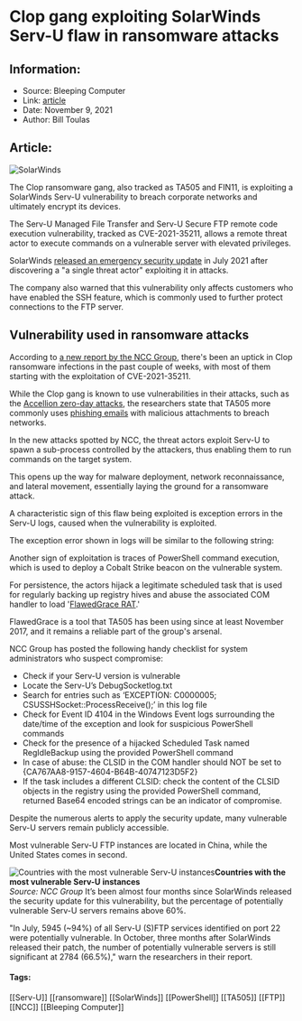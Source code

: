 # Clop gang exploiting SolarWinds Serv-U flaw in ransomware attacks
### 

## Information:
+ Source: Bleeping Computer
+ Link: [article](https://www.bleepingcomputer.com/news/security/clop-gang-exploiting-solarwinds-serv-u-flaw-in-ransomware-attacks/)
+ Date: November 9, 2021
+ Author: Bill Toulas


## Article:
![SolarWinds](https://www.bleepstatic.com/content/hl-images/2021/01/12/Solarwinds-flare.jpg)


The Clop ransomware gang, also tracked as TA505 and FIN11, is exploiting a SolarWinds Serv-U vulnerability to breach corporate networks and ultimately encrypt its devices.


The Serv-U Managed File Transfer and Serv-U Secure FTP remote code execution vulnerability, tracked as CVE-2021-35211, allows a remote threat actor to execute commands on a vulnerable server with elevated privileges.


SolarWinds [released an emergency security update](https://www.bleepingcomputer.com/news/security/solarwinds-patches-critical-serv-u-vulnerability-exploited-in-the-wild/) in July 2021 after discovering a "a single threat actor" exploiting it in attacks.


The company also warned that this vulnerability only affects customers who have enabled the SSH feature, which is commonly used to further protect connections to the FTP server.


Vulnerability used in ransomware attacks
----------------------------------------


According to [a new report by the NCC Group](https://research.nccgroup.com/2021/11/08/ta505-exploits-solarwinds-serv-u-vulnerability-cve-2021-35211-for-initial-access/), there's been an uptick in Clop ransomware infections in the past couple of weeks, with most of them starting with the exploitation of CVE-2021-35211.


While the Clop gang is known to use vulnerabilities in their attacks, such as the [Accellion zero-day attacks](https://www.bleepingcomputer.com/news/security/global-accellion-data-breaches-linked-to-clop-ransomware-gang/), the researchers state that TA505 more commonly uses [phishing emails](https://www.bleepingcomputer.com/news/security/russian-cybercrime-gang-targets-finance-firms-with-stealthy-macros/) with malicious attachments to breach networks.


In the new attacks spotted by NCC, the threat actors exploit Serv-U to spawn a sub-process controlled by the attackers, thus enabling them to run commands on the target system.


This opens up the way for malware deployment, network reconnaissance, and lateral movement, essentially laying the ground for a ransomware attack.


A characteristic sign of this flaw being exploited is exception errors in the Serv-U logs, caused when the vulnerability is exploited.


The exception error shown in logs will be similar to the following string:


Another sign of exploitation is traces of PowerShell command execution, which is used to deploy a Cobalt Strike beacon on the vulnerable system.


For persistence, the actors hijack a legitimate scheduled task that is used for regularly backing up registry hives and abuse the associated COM handler to load '[FlawedGrace RAT](https://www.bleepingcomputer.com/news/security/ta505-group-adopts-new-servhelper-backdoor-and-flawedgrace-rat/).'


FlawedGrace is a tool that TA505 has been using since at least November 2017, and it remains a reliable part of the group's arsenal.


NCC Group has posted the following handy checklist for system administrators who suspect compromise:


* Check if your Serv-U version is vulnerable
* Locate the Serv-U’s DebugSocketlog.txt
* Search for entries such as ‘EXCEPTION: C0000005; CSUSSHSocket::ProcessReceive();’ in this log file
* Check for Event ID 4104 in the Windows Event logs surrounding the date/time of the exception and look for suspicious PowerShell commands
* Check for the presence of a hijacked Scheduled Task named RegIdleBackup using the provided PowerShell command
* In case of abuse: the CLSID in the COM handler should NOT be set to {CA767AA8-9157-4604-B64B-40747123D5F2}
* If the task includes a different CLSID: check the content of the CLSID objects in the registry using the provided PowerShell command, returned Base64 encoded strings can be an indicator of compromise.


Despite the numerous alerts to apply the security update, many vulnerable Serv-U servers remain publicly accessible.


Most vulnerable Serv-U FTP instances are located in China, while the United States comes in second.



![Countries with the most vulnerable Serv-U instances](https://www.bleepstatic.com/images/news/u/1220909/ransomware/countries.jpg)**Countries with the most vulnerable Serv-U instances**  
*Source: NCC Group*
It’s been almost four months since SolarWinds released the security update for this vulnerability, but the percentage of potentially vulnerable Serv-U servers remains above 60%.


"In July, 5945 (~94%) of all Serv-U (S)FTP services identified on port 22 were potentially vulnerable. In October, three months after SolarWinds released their patch, the number of potentially vulnerable servers is still significant at 2784 (66.5%)," warn the researchers in their report.




#### Tags:
[[Serv-U]] [[ransomware]] [[SolarWinds]] [[PowerShell]] [[TA505]] [[FTP]] [[NCC]] [[Bleeping Computer]]
